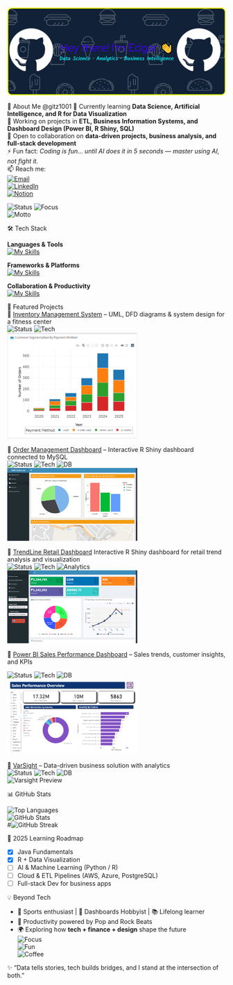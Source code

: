 ![Header](./github-header-banner.png)

👀 About Me  @gitz1001
🌱 Currently learning **Data Science, Artificial Intelligence, and R for Data Visualization**  
🔭 Working on projects in **ETL, Business Information Systems, and Dashboard Design (Power BI, R Shiny, SQL)**  
💞️ Open to collaboration on **data-driven projects, business analysis, and full-stack development**   
⚡ Fun fact: *Coding is fun... until AI does it in 5 seconds — master using AI, not fight it.*  
📫 Reach me:  
[![Email](https://img.shields.io/badge/Email-24--0193c@sgen.edu.ph-red?logo=gmail&logoColor=white)](mailto:24-0193c@sgen.edu.ph)  
[![LinkedIn](https://img.shields.io/badge/LinkedIn-Profile-blue?logo=linkedin&logoColor=white)](https://www.linkedin.com/in/edgar-baobaoen-jr/)  
[![Notion](https://img.shields.io/badge/Portfolio-Notion-black?logo=notion&logoColor=white)](#)  

![Status](https://img.shields.io/badge/Student-IT-blue) 
![Focus](https://img.shields.io/badge/Learning-AI%20%26%20Data%20Science-brightgreen)  
![Motto](https://img.shields.io/badge/Motto-Data%20tells%20stories-yellow)  


🛠️ Tech Stack  

**Languages & Tools**  
[![My Skills](https://skillicons.dev/icons?i=python,r,java,js,html,css,sql,cs&theme=dark)](https://skillicons.dev)  

**Frameworks & Platforms**  
[![My Skills](https://skillicons.dev/icons?i=powerbi,bootstrap,azure,postgres,supabase,windows&theme=dark)](https://skillicons.dev)  

**Collaboration & Productivity**  
[![My Skills](https://skillicons.dev/icons?i=github,stackoverflow,discord,notion,gmail,linkedin,eclipse,ai&theme=dark)](https://skillicons.dev)  



🚀 Featured Projects  
🔹 [Inventory Management System](#) – UML, DFD diagrams & system design for a fitness center  
![Status](https://img.shields.io/badge/Status-In%20Progress-yellow) ![Tech](https://img.shields.io/badge/Java-FullStack-blue)  
<img src="./Inventory.png" alt="Inventory Preview" width="300"/>

🔹 [Order Management Dashboard](https://hadukin.shinyapps.io/OMS-Prelims-Dashboard) – Interactive R Shiny dashboard connected to MySQL  
![Status](https://img.shields.io/badge/Status-Deployed-brightgreen) ![Tech](https://img.shields.io/badge/R-Shiny-276DC3) ![DB](https://img.shields.io/badge/MySQL-Database-orange)  
<img src="./OMS.png" alt="OMS Preview" width="300"/>

🔹 [TrendLine Retail Dashboard](https://hadukin.shinyapps.io/TrendLine-Dashboard)
Interactive R Shiny dashboard for retail trend analysis and visualization  
![Status](https://img.shields.io/badge/Status-Deployed-brightgreen) ![Tech](https://img.shields.io/badge/R-Shiny-276DC3) ![Analytics](https://img.shields.io/badge/Data-Trend%20Analysis-blue)  
<img src="./TrendLine-Dashboard.png" alt="Dashboard Screenshot" width="300"/>

🔹 [Power BI Sales Performance Dashboard](https://github.com/gitz1001/Online-Retail-Insights-and-Trends--Power-BI/blob/main/Online%20Retail%20II.pdf) – Sales trends, customer insights, and KPIs

![Status](https://img.shields.io/badge/Status-Deployed-brightgreen) ![Tech](https://img.shields.io/badge/Power%20BI-DataViz-F2C811) ![DB](https://img.shields.io/badge/SQL-Database-blue)  
<img src="./Sales Dashboard.png" alt="Sales Dashboard" width="300"/>

🔹 [VarSight](#) – Data-driven business solution with analytics  
![Status](https://img.shields.io/badge/Status-Prototype-orange) ![Tech](https://img.shields.io/badge/Python-Analytics-3776AB) ![DB](https://img.shields.io/badge/PostgreSQL-Database-336791)  
<img src="./Varsight.png" alt="Varsight Preview" width="300"/>

📊 GitHub Stats 

![Top Languages](https://github-readme-stats.vercel.app/api/top-langs/?username=gitz1001&layout=compact&theme=radical)  
![GitHub Stats](https://github-readme-stats.vercel.app/api?username=gitz1001&show_icons=true&theme=radical)  
#![GitHub Streak](https://streak-stats.demolab.com?user=gitz1001&theme=radical&border_radius=10)


🌱 2025 Learning Roadmap  

- [x] Java Fundamentals  
- [x] R + Data Visualization  
- [ ] AI & Machine Learning (Python / R)  
- [ ] Cloud & ETL Pipelines (AWS, Azure, PostgreSQL)  
- [ ] Full-stack Dev for business apps  

💡 Beyond Tech  
- 🏀 Sports enthusiast | 🎨 Dashboards Hobbyist | 📚 Lifelong learner  
- 🎵 Productivity powered by Pop and Rock Beats  
- 🌍 Exploring how **tech + finance + design** shape the future  
![Focus](https://img.shields.io/badge/Focus-Learning-blue)  
![Fun](https://img.shields.io/badge/Fun-Facts%20%26%20Tech-yellow)  
![Coffee](https://img.shields.io/badge/Coffee-Required-critical?logo=coffeescript&logoColor=white)  


✨ “Data tells stories, tech builds bridges, and I stand at the intersection of both.”  
